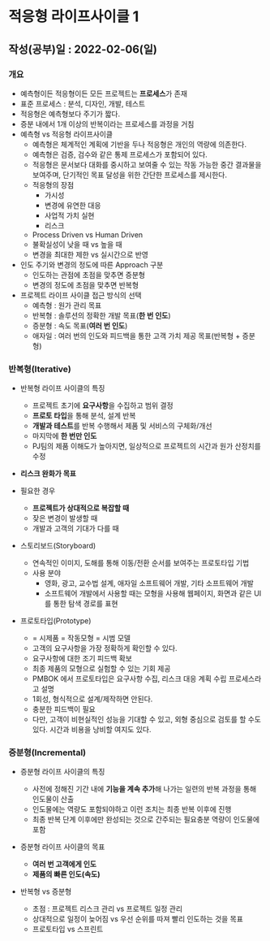 # 적응형 라이프사이클 1

## 작성(공부)일 : 2022-02-06(일)

### 개요

* 예측형이든 적응형이든 모든 프로젝트는 **프로세스**가 존재
* 표준 프로세스 : 분석, 디자인, 개발, 테스트
* 적응형은 예측형보다 주기가 짧다.
* 증분 내에서 1개 이상의 반복이라는 프로세스를 과정을 거침
* 예측형 vs 적응형 라이프사이클
  * 예측형은 체계적인 계획에 기반을 두나 적응형은 개인의 역량에 의존한다.
  * 예측형은 검증, 검수와 같은 통제 프로세스가 포함되어 있다.
  * 적응형은 문서보다 대화를 중시하고 보여줄  수 있는 작동 가능한 중간 결과물을 보여주며, 단기적인 목표 달성을 위한 간단한 프로세스를 제시한다.
  * 적응형의 장점
    * 가시성
    * 변경에 유연한 대응
    * 사업적 가치 실현
    * 리스크
  * Process Driven vs Human Driven
  * 불확실성이 낮을 때 vs 높을 때
  * 변경을 최대한 제한 vs 실시간으로 반영
* 인도 주기와 변경의 정도에 따른 Approach 구분
  * 인도하는 관점에 초점을 맞추면 증분형
  * 변경의 정도에 초점을 맞추면 반복형
* 프로젝트 라이프 사이클 접근 방식의 선택
  * 예측형 : 원가 관리 목표
  * 반복형 : 솔루션의 정확한 개발 목표(**한 번 인도**)
  * 증분형 : 속도 목표(**여러 번 인도**)
  * 애자일 : 여러 번의 인도와 피드백을 통한 고객 가치 제공 목표(반복형 + 증분형)



### 반복형(Iterative)

* 반복형 라이프 사이클의 특징
  * 프로젝트 초기에 **요구사항**을 수집하고 범위 결정
  * **프로토 타입**을 통해 분석, 설계 반복
  * **개발과 테스트**를 반복 수행해서 제품 및 서비스의 구체화/개선
  * 마지막에 **한 번만 인도**
  * PJ팀의 제품 이해도가 높아지면, 일상적으로 프로젝트의 시간과 원가 산정치를 수정
* **리스크 완화가 목표**
* 필요한 경우
  * **프로젝트가 상대적으로 복잡할 때**
  * 잦은 변경이 발생할 때
  * 개발과 고객의 기대가 다를 때

* 스토리보드(Storyboard)
  * 연속적인 이미지, 도해를 통해 이동/전환 순서를 보여주는 프로토타입 기법
  * 사용 분야
    * 영화, 광고, 교수법 설계, 애자일 소프트웨어 개발, 기타 소프트웨어 개발
    * 소프트웨어 개발에서 사용할 때는 모형을 사용해 웹페이지, 화면과 같은 UI를 통한 탐색 경로를 표현
* 프로토타입(Prototype)
  * = 시제품 = 작동모형 = 시범 모델
  * 고객의 요구사항을 가장 정확하게 확인할 수 있다.
  * 요구사항에 대한 조기 피드백 확보
  * 최종 제품의 모형으로 실험할 수 있는 기회 제공
  * PMBOK 에서 프로토타입은 요구사항 수집, 리스크 대응 계획 수립 프로세스라고 설명
  * 1회성, 형식적으로 설계/제작하면 안된다.
  * 충분한 피드백이 필요
  * 다만, 고객이 비현실적인 성능을 기대할 수 있고, 외형 중심으로 검토를 할 수도 있다. 시간과 비용을 낭비할 여지도 있다.

### 증분형(Incremental)

* 증분형 라이프 사이클의 특징
  * 사전에 정해진 기간 내에 **기능을 계속 추가**해 나가는 일련의 반복 과정을 통해 인도물이 산출
  * 인도물에는 역량도 포함되야하고 이런 조치는 최종 반복 이후에 진행
  * 최종 반복 단계 이후에만 완성되는 것으로 간주되는 필요충분 역량이 인도물에 포함

* 증분형 라이프 사이클의 목표
  * **여러 번 고객에게 인도**
  * **제품의 빠른 인도(속도)**
* 반복형 vs 증분형
  * 초점 : 프로젝트 리스크 관리 vs 프로젝트 일정 관리
  * 상대적으로 일정이 늦어짐 vs 우선 순위를 따져 빨리 인도하는 것을 목표
  * 프로토타입 vs 스프린트